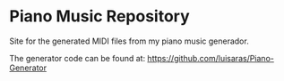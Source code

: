 # Piano Music Repository
Site for the generated MIDI files from my piano music generador.

The generator code can be found at: https://github.com/luisaras/Piano-Generator

